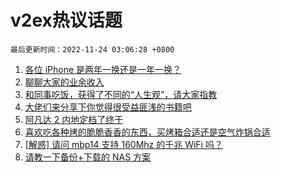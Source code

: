 # v2ex热议话题

`最后更新时间：2022-11-24 03:06:28 +0800`

1. [各位 iPhone 是两年一换还是一年一换？](https://www.v2ex.com/t/897270)
1. [聊聊大家的业余收入](https://www.v2ex.com/t/897228)
1. [和同事吃饭，获得了不同的“人生观”，请大家指教](https://www.v2ex.com/t/897245)
1. [大佬们来分享下你觉得很受益匪浅的书籍吧](https://www.v2ex.com/t/897336)
1. [阿凡达 2 内地定档了终于](https://www.v2ex.com/t/897287)
1. [喜欢吃各种烤的脆脆香香的东西，买烤箱合适还是空气炸锅合适](https://www.v2ex.com/t/897315)
1. [[解惑] 请问 mbp14 支持 160Mhz 的千兆 WiFi 吗？](https://www.v2ex.com/t/897269)
1. [请教一下备份+下载的 NAS 方案](https://www.v2ex.com/t/897274)

